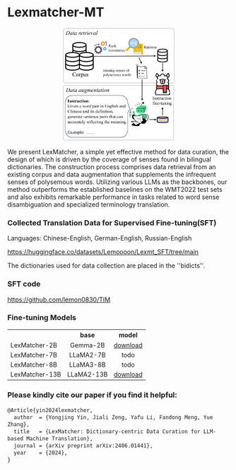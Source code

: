 # Lexmatcher-MT

<p align='center'>
<img src='lexm0616-1.png' style='width: 50%; '>
</p>


We present LexMatcher, a simple yet effective method for data curation, the design of which is driven by the coverage of senses found in bilingual dictionaries. 
The construction process comprises data retrieval from an existing corpus and data augmentation that supplements the infrequent senses of polysemous words. 
Utilizing various LLMs as the backbones, our method outperforms the established baselines on the WMT2022 test sets and also exhibits remarkable performance in tasks related to word sense disambiguation and specialized terminology translation. 


### Collected Translation Data for Supervised Fine-tuning(SFT)

Languages: Chinese-English, German-English, Russian-English

https://huggingface.co/datasets/Lemoooon/Lexmt_SFT/tree/main

The dictionaries used for data collection are placed in the ''bidicts''.


### SFT code

https://github.com/lemon0830/TIM


### Fine-tuning Models

<table><tbody>
<!-- START TABLE -->
<!-- TABLE HEADER -->
<th valign="bottom"></th>
<th valign="bottom">base</th>
<th valign="bottom">model</th>
<!-- TABLE BODY -->
<tr><td align="left">LexMatcher-2B</a></td>
<td align="center">Gemma-2B</td>
<td align="center"><a href="https://huggingface.co/Lemoooon/LexMatcher_2B">download</a></td>
<tr><td align="left">LexMatcher-7B</a></td>
<td align="center">LLaMA2-7B</td>
<td align="center">todo</td>
<tr><td align="left">LexMatcher-8B</a></td>
<td align="center">LLaMA3-8B</td>
<td align="center">todo</td>
<tr><td align="left">LexMatcher-13B</a></td>
<td align="center">LLaMA2-13B</td>
<td align="center"><a href="https://huggingface.co/Lemoooon/LexMatcher_13B">download</a></td>
</tbody></table>


### Please kindly cite our paper if you find it helpful:
```
@Article{yin2024lexmatcher,
  author  = {Yongjing Yin, Jiali Zeng, Yafu Li, Fandong Meng, Yue Zhang},
  title   = {LexMatcher: Dictionary-centric Data Curation for LLM-based Machine Translation},
  journal = {arXiv preprint arXiv:2406.01441},
  year    = {2024},
}
```

